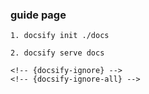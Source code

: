 ### guide page

```
1. docsify init ./docs

2. docsify serve docs

<!-- {docsify-ignore} -->
<!-- {docsify-ignore-all} -->

```